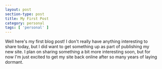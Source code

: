 ```yaml
---
layout: post
section-type: post
title: My First Post
category: personal
tags: [ 'personal' ]
---
```


Well here's my first blog post! I don't really have anything interesting to share today, but I did want to get something up as part of publishing my new site. I plan on sharing something a bit more interesting soon, but for now I'm just excited to get my site back online after so many years of laying dormant.

